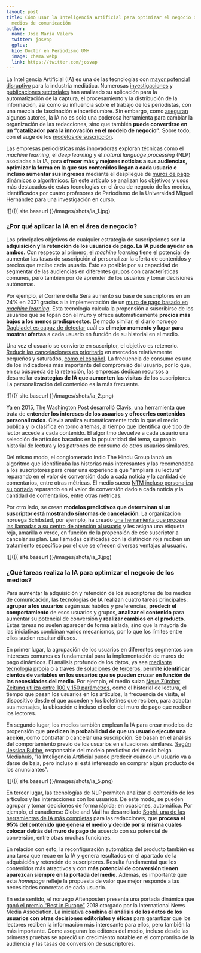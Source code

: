 ```yaml
---
layout: post
title: Cómo usar la Inteligencia Artificial para optimizar el negocio de los
  medios de comunicación
author:  
  name: Jose María Valero 
  twitter: josvap
  gplus:  
  bio: Doctor en Periodismo UMH
  image: chema.webp
  link: https://twitter.com/josvap
---
```

La Inteligencia Artificial (IA) es una de las tecnologías con [mayor potencial disruptivo](https://www.mdpi.com/2673-5172/3/4/46) para la industria mediática. Numerosas [investigaciones](https://www.tandfonline.com/doi/abs/10.1080/21670811.2019.1630289) y [publicaciones sectoriales](https://mip.umh.es/blog/2019/11/02/el-impacto-de-la-inteligencia-artificial-en-el-periodismo/) han analizado su aplicación para la automatización de la captura, el procesamiento y la distribución de la información, así como su influencia sobre el trabajo de los periodistas, con una mezcla de fascinación e incertidumbre. Sin embargo, como [aseguran](https://www.mdpi.com/2199-8531/5/3/44) algunos autores, la IA no es solo una poderosa herramienta para cambiar la organización de las redacciones, sino que también **puede convertirse en un “catalizador para la innovación en el modelo de negocio”**. Sobre todo, con el auge de los [modelos de suscripción](https://mip.umh.es/blog/2021/12/09/redaccion-enfoques-producir-fortalecer-modelos-pago-suscripciones-medios/).

Las empresas periodísticas más innovadoras exploran técnicas como el *machine learning,* el *deep learning* y el *natural language processing* (NLP) asociadas a la IA, para **ofrecer más y mejores noticias a sus audiencias, optimizar la forma en la que sus contenidos llegan a cada usuario e incluso aumentar sus ingresos** mediante el despliegue de [muros de pago dinámicos o algorítmicos](https://mip.umh.es/blog/2019/07/09/muros-pago-algoritmicos-futuro/). En este artículo se analizan los objetivos y usos más destacados de estas tecnologías en el área de negocio de los medios, identificados por cuatro profesores de Periodismo de la Universidad Miguel Hernández para una investigación en curso.

![]({{ site.baseurl }}/images/shots/ia_1.jpg)

### **¿Por qué aplicar la IA en el área de negocio?**

Los principales objetivos de cualquier estrategia de suscripciones son **la adquisición y la retención de los usuarios de pago. La IA puede ayudar en ambos.** Con respecto al primero, el *machine learning* tiene el potencial de aumentar las tasas de suscripción al personalizar la oferta de contenidos y precios que recibe cada usuario. Esto es posible por su capacidad de segmentar de las audiencias en diferentes grupos con características comunes, pero también por de aprender de los usuarios y tomar decisiones autónomas.

Por ejemplo, el Corriere della Sera aumentó su base de suscriptores en un 24% en 2021 gracias a la implementación de un [muro de pago basado en *machine learning*](https://piano.io/wp-content/uploads/2022/08/Corriere-della-Sera-Case-Study-English.pdf). Esta tecnología calcula la propensión a suscribirse de los usuarios que se topan con el muro y ofrece automáticamente **precios más bajos a los menos predispuestos**. De modo similar, el diario noruego [Dagbladet es capaz de detectar](https://innovation.media/magazines/new-revenue-streams/case-studies-of-reader-revenue-success-in-digital-media) cuál es **el mejor momento y lugar para mostrar ofertas** a cada usuario en función de su historial en el medio.

Una vez el usuario se convierte en suscriptor, el objetivo es retenerlo. [Reducir las cancelaciones es prioritario](https://mip.umh.es/blog/2022/06/07/del-churnalism-al-churn-la-fidelidad-del-periodismo-bajo-suscripcion/) en mercados relativamente pequeños y saturados, [como el español](https://www.xataka.com/otros/cada-vez-medios-que-se-pasan-al-muro-pago-espana-gran-pregunta-habra-suscriptores-para-todos). La frecuencia de consumo es uno de los indicadores más importante del compromiso del usuario, por lo que, en su búsqueda de la retención, las empresas dedican recursos a desarrollar **estrategias de IA que aumenten las visitas** de los suscriptores. La personalización del contenido es la más frecuente.

![]({{ site.baseurl }}/images/shots/ia_2.png)

Ya en 2015, [The Washington Post desarrolló Clavis](https://knightlab.northwestern.edu/2015/06/03/how-the-washington-posts-clavis-tool-helps-to-make-news-personal/), una herramienta que trata de **entender los intereses de los usuarios y ofrecerles contenidos personalizados**. Clavis analiza automáticamente todo lo que el medio publica y lo clasifica en torno a temas, al tiempo que identifica qué tipo de lector accede a cada contenido. El algoritmo devuelve a cada usuario una selección de artículos basados en la popularidad del tema, su propio historial de lectura y los patrones de consumo de otros usuarios similares.

Del mismo modo, el conglomerado indio The Hindu Group lanzó un algoritmo que identificaba las historias más interesantes y las recomendaba a los suscriptores para crear una experiencia que "ampliara su lectura" reparando en el valor de conversión dado a cada noticia y la cantidad de comentarios, entre otras métricas. El medio sueco [NTM incluso personaliza su portada](https://www.inma.org/best-practice/Readership-and-Engagement/2022-163/Copy-With-Pride-Introducing-Reactions-and-Comments-to-Win-Back-Audience-Engagement) reparando en el valor de conversión dado a cada noticia y la cantidad de comentarios, entre otras métricas.

Por otro lado, se crean **modelos predictivos que determinan si un suscriptor está mostrando síntomas de cancelación**. La organización noruega Schibsted, por ejemplo, ha creado [una herramienta que procesa las llamadas a su centro de atención al usuario](https://www.inma.org/blogs/conference/post.cfm/schibsted-nzz-use-ai-other-futuristic-methods-to-improve-subscription-sales-retention) y les asigna una etiqueta roja, amarilla o verde, en función de la propensión de ese suscriptor a cancelar su plan. Las llamadas calificadas con la distinción roja reciben un tratamiento específico por el que se ofrecen diversas ventajas al usuario.  

![]({{ site.baseurl }}/images/shots/ia_3.jpg)

### **¿Qué tareas realiza la IA para optimizar el negocio de los medios?**

Para aumentar la adquisición y retención de los suscriptores de los medios de comunicación, las tecnologías de IA realizan cuatro tareas principales: **agrupar a los usuarios** según sus hábitos y preferencias, **predecir el comportamiento** de esos usuarios y grupos, **analizar el contenido** para aumentar su potencial de conversión y **realizar cambios en el producto**. Estas tareas no suelen aparecer de forma aislada, sino que la mayoría de las iniciativas combinan varios mecanismos, por lo que los límites entre ellos suelen resultar difusos.

En primer lugar, la agrupación de los usuarios en diferentes segmentos con intereses comunes es fundamental para la implementación de muros de pago dinámicos. El análisis profundo de los datos, ya sea [mediante tecnología propia](https://www.ami.info/muros-de-pago-dinamicos-nueva-herramienta-imprescindible-para-los-editores.html) o a través de [soluciones de terceros](https://sourceforge.net/software/compare/Piano-VX-vs-Poool/), permite **identificar cientos de variables en los usuarios que se pueden cruzar en función de las necesidades del medio**. Por ejemplo, el medio suizo [Neue Zürcher Zeitung utiliza entre 100 y 150 parámetros](https://whatsnewinpublishing.com/how-dynamic-paywalls-help-publishers-connect-potential-subscribers-with-the-right-offer-at-the-right-time/), como el historial de lectura, el tiempo que pasan los usuarios en los artículos, la frecuencia de visita, el dispositivo desde el que acceden y los boletines que reciben, para adaptar sus mensajes, la ubicación e incluso el color del muro de pago que reciben los lectores.

En segundo lugar, los medios también emplean la IA para crear modelos de propensión que **predicen la probabilidad de que un usuario ejecute una acción**, como contratar o cancelar una suscripción. Se basan en el análisis del comportamiento previo de los usuarios en situaciones similares. [Según Jessica Bulthe](https://www.youtube.com/watch?v=U9hHYlYg6E4&ab_channel=INMA-InternationalNewsMediaAssociation), responsable del modelo predictivo del medio belga Mediahuis, “la Inteligencia Artificial puede predecir cuándo un usuario va a darse de baja, pero incluso si está interesado en comprar algún producto de los anunciantes”.

![]({{ site.baseurl }}/images/shots/ia_5.png)

En tercer lugar, las tecnologías de NLP permiten analizar el contenido de los artículos y las interacciones con los usuarios. De este modo, se pueden agrupar y tomar decisiones de forma rápida; en ocasiones, automática. Por ejemplo, el canadiense Globe and Mail ha desarrollado [Sophi, una de las herramientas de IA más completas](https://www.sophi.io/) para las redacciones, que **procesa el 95% del contenido que genera el medio y decide por sí misma cuáles colocar detrás del muro de pago** de acuerdo con su potencial de conversión, entre otras muchas funciones.

En relación con esto, la reconfiguración automática del producto también es una tarea que recae en la IA y genera resultados en el apartado de la adquisición y retención de suscriptores. Resulta fundamental que los contenidos más atractivos y con **más potencial de conversión tienen aparezcan siempre en la portada del medio**. Además, es importante que esta *homepage* refleje la propuesta de valor que mejor responde a las necesidades concretas de cada usuario.

En este sentido, el noruego Aftenposten presenta una portada dinámica que [ganó el premio “Best in Europe”](https://schibsted.com/news/aftenpostens-reinvented-frontpage-best-in-europe/) 2018 otorgado por la International News Media Association. La iniciativa **combina el análisis de los datos de los usuarios con otras decisiones editoriales y éticas** para garantizar que los lectores reciben la información más interesante para ellos, pero también la más importante. Como aseguran los editores del medio, incluso desde las primeras pruebas se apreció un crecimiento notable en el compromiso de la audiencia y las tasas de conversión de suscriptores.